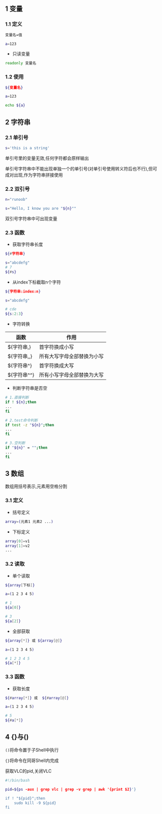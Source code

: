 <!--
 * @Description: 
 * @Version: 1.0
 * @Author: DaLao
 * @Email: dalao_li@163.com
 * @Date: 2021-10-10 00:15:19
 * @LastEditors: DaLao
 * @LastEditTime: 2022-04-29 23:40:43
-->

## 1 变量


### 1.1 定义


```sh
变量名=值
```

```sh
a=123
```

- 只读变量
  
```sh
readonly 变量名
```



### 1.2 使用


```sh
${变量名}
```

```sh
a=123

echo ${a}
```


## 2 字符串


### 2.1 单引号


```sh
s='this is a string'
```

单引号里的变量无效,任何字符都会原样输出

单引号字符串中不能出现单独一个的单引号(对单引号使用转义符后也不行),但可成对出现,作为字符串拼接使用



### 2.2 双引号


```sh
n="runoob"

s="Hello, I know you are "${n}""
```

双引号字符串中可出现变量



### 2.3 函数


- 获取字符串长度
  
```sh
${#字符串}
```

```sh
s="abcdefg"
# 7
${#s}
```

- 从index下标截取n个字符
  
```sh
${字符串:index:n}
```

```sh
s="abcdefg"

# cde
${s:2:3}
```

- 字符转换

| 函数        | 作用                       |
| ----------- | -------------------------- |
| ${字符串,}  | 首字符换成小写             |
| ${字符串,,} | 所有大写字母全部替换为小写 |
| ${字符串^}  | 首字符换成大写             |
| ${字符串^^} | 所有小写字母全部替换为大写 |


- 判断字符串是否空

```sh
# 1.直接判断
if ! ${n};then
...
fi

# 2.test命令判断
if test -z "${n}";then
...
fi

# 3.空判断
if "${n}" = "";then
...
fi
```


## 3 数组


数组用括号表示,元素用空格分割



### 3.1 定义


- 括号定义

```sh
array=(元素1 元素2 ...)
```

- 下标定义

```sh
array[0]=v1
array[1]=v2
...
``` 



### 3.2 读取

- 单个读取
  
```sh
${array[下标]}
```

```sh
a=(1 2 3 4 5)

# 1
${a[0]}

# 3
${a[2]}
```

- 全部获取

```sh
${array[*]} 或 ${array[@]}
```

```sh
a=(1 2 3 4 5)

# 1 2 3 4 5
${a[*]}
```



### 3.3 函数


- 获取长度

```sh
${#array[*]} 或  ${#array[@]}
```

```sh
a=(1 2 3 4 5)

# 5
${#a[*]}
```



## 4 {}与()


`()`将命令置于子Shell中执行

`{}`将命令在同哥Shell内完成

获取VLC的pid,关闭VLC

```sh
#!/bin/bash

pid=${ps -aux | grep vlc | grep -v grep | awk '{print $2}'}

if ! "${pid}";then
    sudo kill -9 ${pid}
fi
```
